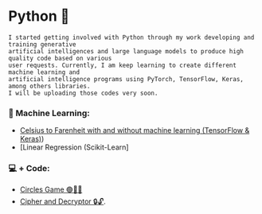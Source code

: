 # Python 🐍

```
I started getting involved with Python through my work developing and training generative
artificial intelligences and large language models to produce high quality code based on various
user requests. Currently, I am keep learning to create different machine learning and
artificial intelligence programs using PyTorch, TensorFlow, Keras, among others libraries.
I will be uploading those codes very soon.
```

### 🤖 Machine Learning:
- [Celsius to Farenheit with and without machine learning (TensorFlow & Keras)](https://github.com/PatZermo/python/blob/main/Machine%20Learning%3A%20Celsius%20to%20Farenheit%20(TensorFlow%20%26%20Keras)/readme.md))
- [Linear Regression (Scikit-Learn]

### 💻 + Code:
- [Circles Game 🟢🔵🔴](https://github.com/PatZermo/python/tree/main/Circles%20Games)
- [Cipher and Decryptor 🔒🔓](https://github.com/PatZermo/python/tree/main/Cipher-Decryptor).
